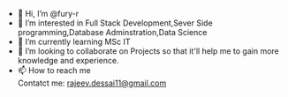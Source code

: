 - 👋 Hi, I’m @fury-r
- 👀 I’m interested in Full Stack  Development,Sever Side programming,Database Adminstration,Data Science
- 🌱 I’m currently learning MSc IT
- 💞️ I’m looking to collaborate on  Projects so that it'll help me to gain more knowledge and experience.
- 📫 How to reach me  
  Contatct me: rajeev.dessai11@gmail.com

<!---
fury-r/fury-r is a ✨ special ✨ repository because its `README.md` (this file) appears on your GitHub profile.
You can click the Preview link to take a look at your changes.
--->
